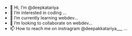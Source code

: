 - 👋 Hi, I’m @deepkatariya
- 👀 I’m interested in coding ...
- 🌱 I’m currently learning webdev...
- 💞️ I’m looking to collaborate on webdev...
- 📫 How to reach me on instragram @deepakkatariya___ ...

<!---
deepkatariya/deepkatariya is a ✨ special ✨ repository because its `README.md` (this file) appears on your GitHub profile.
You can click the Preview link to take a look at your changes.
--->
